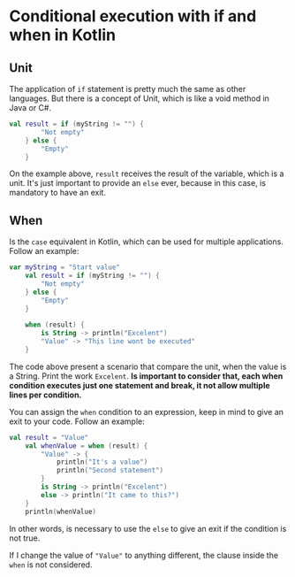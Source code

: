 # Conditional execution with if and when in Kotlin

## Unit

The application of `if` statement is pretty much the same as other languages. But there is a concept of Unit, which is like a void method in Java or C#. 

``` kotlin
val result = if (myString != "") {
        "Not empty"
    } else {
        "Empty"
    }
```
On the example above, `result` receives the result of the variable, which is a unit. It's just important to provide an `else` ever, because in this case, is mandatory to have an exit.

## When

Is the `case` equivalent in Kotlin, which can be used for multiple applications. Follow an example:

``` kotlin
var myString = "Start value"
    val result = if (myString != "") {
        "Not empty"
    } else {
        "Empty"
    }
    
    when (result) {
        is String -> println("Excelent")
        "Value" -> "This line wont be executed"
    }
```

The code above present a scenario that compare the unit, when the value is a String. Print the work `Excelent`. **Is important to consider that, each when condition executes just one statement and break, it not allow multiple lines per condition.**

You can assign the `when` condition to an expression, keep in mind to give an exit to your code. Follow an example: 

``` kotlin
val result = "Value"
    val whenValue = when (result) {
        "Value" -> {
            println("It's a value")
            println("Second statement")
        }
        is String -> println("Excelent")
        else -> println("It came to this?")
    }
    println(whenValue)
```
In other words, is necessary to use the `else` to give an exit if the condition is not true. 

If I change the value of `"Value"` to anything different, the clause inside the `when` is not considered.
